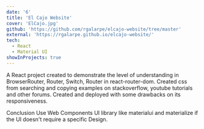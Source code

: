 ```yaml
---
date: '6'
title: 'El Cajo Website'
cover: 'ElCajo.jpg'
github: 'https://github.com/rgalarpe/elcajo-website/tree/master'
external: 'https://rgalarpe.github.io/elcajo-website/'
tech:
  - React
  - Material UI
showInProjects: true
---
```


A React project created to demonstrate the level of understanding in BrowserRouter, Router, Switch, Router in react-router-dom. Created css from searching and copying examples on stackoverflow, youtube tutorials and other forums. Created and deployed with some drawbacks on its responsiveness.

Conclusion Use Web Components UI library like materialui and materialize if the UI doesn't require a specific Design.
